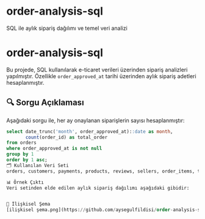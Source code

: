 # order-analysis-sql
SQL ile aylık sipariş dağılımı ve temel veri analizi
# order-analysis-sql

Bu projede, SQL kullanılarak e-ticaret verileri üzerinden sipariş analizleri yapılmıştır. Özellikle `order_approved_at` tarihi üzerinden aylık sipariş adetleri hesaplanmıştır.

## 🔍 Sorgu Açıklaması

Aşağıdaki sorgu ile, her ay onaylanan siparişlerin sayısı hesaplanmıştır:

```sql
select date_trunc('month', order_approved_at)::date as month,
       count(order_id) as total_order
from orders
where order_approved_at is not null
group by 1
order by 1 asc;
🗂 Kullanılan Veri Seti
orders, customers, payments, products, reviews, sellers, order_items, translation tabloları

📊 Örnek Çıktı
Veri setinden elde edilen aylık sipariş dağılımı aşağıdaki gibidir:


🔗 İlişkisel Şema
[ilişkisel şema.png](https://github.com/aysegulfildisi/order-analysis-sql/blob/main/ilis%CC%A7kisel%20s%CC%A7ema.png)
